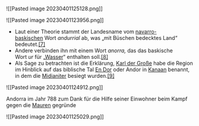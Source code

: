 ![[Pasted image 20230401125128.png]]

![[Pasted image 20230401123956.png]]

-   Laut einer Theorie stammt der Landesname vom [navarro-baskischen](https://de.wikipedia.org/wiki/Baskische_Sprache "Baskische Sprache") Wort _andurrial_ ab, was „mit Büschen bedecktes Land“ bedeutet.[[7]](https://de.wikipedia.org/wiki/Andorra#cite_note-7)
-   Andere verbinden ihn mit einem Wort _anorra,_ das das baskische Wort _ur_ für „[Wasser](https://de.wikipedia.org/wiki/Wasser "Wasser")“ enthalten soll.[[8]](https://de.wikipedia.org/wiki/Andorra#cite_note-8)
-   Als Sage zu betrachten ist die Erklärung, [Karl der Große](https://de.wikipedia.org/wiki/Karl_der_Gro%C3%9Fe "Karl der Große") habe die Region im Hinblick auf das biblische Tal [En Dor](https://de.wikipedia.org/wiki/En_Dor "En Dor") oder Andor in [Kanaan](https://de.wikipedia.org/wiki/Kanaan "Kanaan") benannt, in dem die [Midianiter](https://de.wikipedia.org/wiki/Midianiter "Midianiter") besiegt wurden.[[9]](https://de.wikipedia.org/wiki/Andorra#cite_note-9)

![[Pasted image 20230401124912.png]]


Andorra im Jahr 788 zum Dank für die Hilfe seiner Einwohner beim Kampf gegen die [Mauren](https://de.wikipedia.org/wiki/Mauren "Mauren") gegründe

![[Pasted image 20230401125029.png]]


